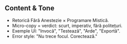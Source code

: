 ## Content & Tone
- Retorică Fără Anestezie × Programare Mistică.
- Micro-copy = verdict: scurt, imperativ, fără politețuri.
- Exemple UI: "Invocă", "Testează", "Arde", "Exportă".
- Error style: "Nu trece focul. Corectează."
